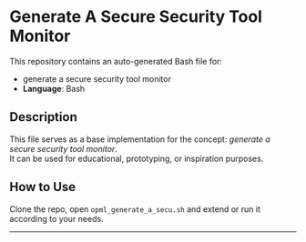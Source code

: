 # Generate A Secure Security Tool Monitor

This repository contains an auto-generated Bash file for:

- generate a secure security tool monitor
- **Language**: Bash

## Description

This file serves as a base implementation for the concept: *generate a secure security tool monitor*.  
It can be used for educational, prototyping, or inspiration purposes.

## How to Use

Clone the repo, open `opml_generate_a_secu.sh` and extend or run it according to your needs.

---


